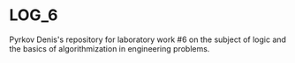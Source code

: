 # LOG_6
Pyrkov Denis's repository for laboratory work #6 on the subject of logic and the basics of algorithmization in engineering problems.
